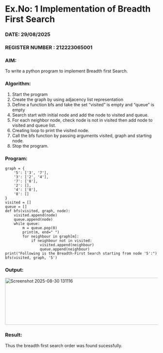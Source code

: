 # Ex.No: 1  Implementation of Breadth First Search 
### DATE: 29/08/2025                                                                            
### REGISTER NUMBER : 212223065001
### AIM: 
To write a python program to implement Breadth first Search. 
### Algorithm:
1. Start the program
2. Create the graph by using adjacency list representation
3. Define a function bfs and take the set “visited” is empty and “queue” is empty
4. Search start with initial node and add the node to visited and queue.
5. For each neighbor node, check node is not in visited then add node to visited and queue list.
6.  Creating loop to print the visited node.
7.   Call the bfs function by passing arguments visited, graph and starting node.
8.   Stop the program.
### Program:
```
graph = {
    '5': ['3', '7'],
    '3': ['2', '4'],
    '7': ['8'],
    '2': [],
    '4': ['8'],
    '8': []
}
visited = []
queue = []
def bfs(visited, graph, node):
    visited.append(node)
    queue.append(node)
    while queue:
        m = queue.pop(0)
        print(m, end=" ")
        for neighbour in graph[m]:
            if neighbour not in visited:
                visited.append(neighbour)
                queue.append(neighbour)
print("Following is the Breadth-First Search starting from node '5':")
bfs(visited, graph, '5')
```
### Output:

<img width="767" height="155" alt="Screenshot 2025-08-30 131116" src="https://github.com/user-attachments/assets/5c089de5-9763-430c-857a-26b38ece0c25" />


### Result:
Thus the breadth first search order was found sucessfully.
